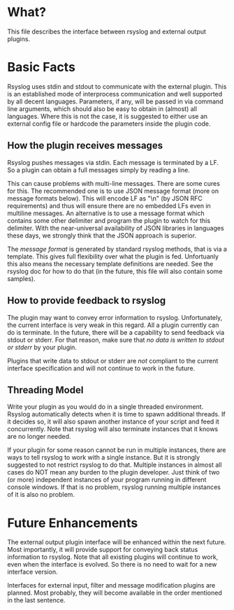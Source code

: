 What?
=====
This file describes the interface between rsyslog and external output plugins.

Basic Facts
===========
Rsyslog uses stdin and stdout to communicate with the external plugin. This is
an established mode of interprocess communication and well supported by all
decent languages. Parameters, if any, will be passed in via command line arguments,
which should also be easy to obtain in (almost) all languages. Where this is not
the case, it is suggested to either use an external config file or hardcode the
parameters inside the plugin code.

How the plugin receives messages
--------------------------------
Rsyslog pushes messages via stdin. Each message is terminated by a LF. So
a plugin can obtain a full messages simply by reading a line.

This can cause problems with multi-line messages. There are some cures for
this. The recommended one is to use JSON message format (more on message
formats below). This will encode LF as "\n" (by JSON RFC requirements) and
thus will ensure there are no embedded LFs even in multiline messages. 
An alternative is to use a message format which contains some other delimiter 
and program the plugin to watch for this delimiter. With the near-universal
availability of JSON libraries in languages these days, we strongly think that
the JSON approach is superior.

The _message format_ is generated by standard rsyslog methods, that is via
a template. This gives full flexibility over what the plugin is fed. Unfortuanly
this also means the necessary template definitions are needed. See the rsyslog
doc for how to do that (in the future, this file will also contain some 
samples).

How to provide feedback to rsyslog
----------------------------------
The plugin may want to convey error information to rsyslog. Unfortunately, the
current interface is very weak in this regard. All a plugin currently can do
is terminate. In the future, there will be a capability to send feedback via
stdout or stderr. For that reason, make sure that _no data is written to stdout
or stderr_ by your plugin.  

Plugins that write data to stdout or stderr are _not_ compliant to the current
interface specification and will not continue to work in the future.

Threading Model
---------------
Write your plugin as you would do in a single threaded environment. Rsyslog
automatically detects when it is time to spawn additional threads. If it
decides so, it will also spawn another instance of your script and feed it
concurrently. Note that rsyslog will also terminate instances that it knows
are no longer needed.

If your plugin for some reason cannot be run in multiple instances, there are ways
to tell rsyslog to work with a single instance. But it is strongly suggested to
not restrict rsyslog to do that. Multiple instances in almost all cases do NOT mean
any burden to the plugin developer. Just think of two (or more) independent 
instances of your program running in different console windows. If that is no
problem, rsyslog running multiple instances of it is also no problem.

Future Enhancements
===================
The external output plugin interface will be enhanced within the next future.
Most importantly, it will provide support for conveying back status information
to rsyslog. Note that all existing plugins will continue to work, even when the
interface is evolved. So there is no need to wait for a new interface version.

Interfaces for external input, filter and message modification plugins are
planned. Most probably, they will become available in the order mentioned
in the last sentence.
